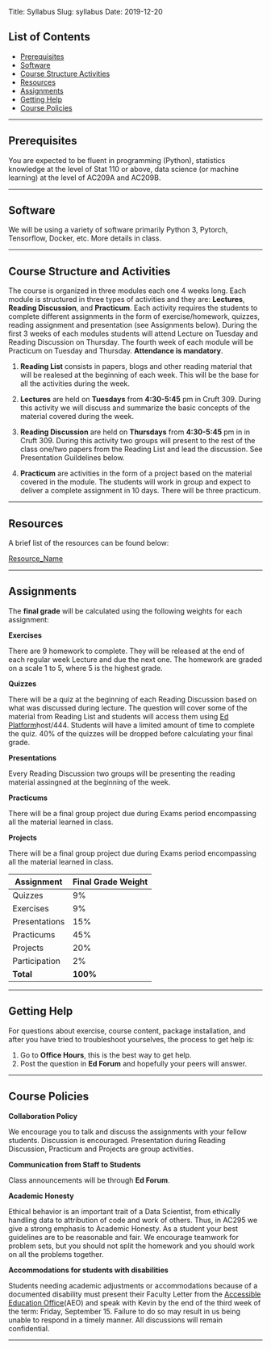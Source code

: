 Title: Syllabus
Slug: syllabus
Date: 2019-12-20

<style>
pre {
  background-color: #F5F5F5;
  display: block;
  font-family: monospace;
  font-size: 14px;
  white-space: pre;
  border-color: #999999;
  border-width: 1px;
  border-style: solid;
  border-radius: 6px;
  margin: 1em 0;
  padding: 5px;
  white-space: pre-wrap;
}
.containerMain {
    display: flex;
    width: 100%;
    height: 300px;
}
</style>

## List of Contents
- [Prerequisites](#Prerequisites)
- [Software](#Software)
- [Course Structure Activities](#Course-Structure-Activities)
- [Resources](#Resources)
- [Assignments](#Assignments)
- [Getting Help](#Getting-Help)
- [Course Policies](#Course-Policies)

<hr>
<a name='Prerequisites'>

## Prerequisites

You are expected to be fluent in programming (Python), statistics knowledge at the level of Stat 110 or above, data science (or machine learning) at the level of AC209A and AC209B. 

<hr>
<a name='Software'>

## Software

We will be using a variety of software primarily Python 3, Pytorch, Tensorflow, Docker, etc. More details in class.

<hr>
<a name='Course-Structure-Activities'>

## Course Structure and Activities

The course is organized in three modules each one 4 weeks long. Each module is structured in three types of activities and they are: **Lectures**, **Reading Discussion**, and **Practicum**. Each activity requires the students to complete different assignments in the form of exercise/homework, quizzes, reading assignment and presentation (see Assignments below). During the first 3 weeks of each modules students will attend Lecture on Tuesday and Reading Discussion on Thursday. The fourth week of each module will be Practicum on Tuesday and Thursday. **Attendance is mandatory**.

1. **Reading List** consists in papers, blogs and other reading material that will be realesed at the beginning of each week. This will be the base for all the activities during the week.

2. **Lectures** are held on **Tuesdays** from **4:30-5:45** pm in Cruft 309. During this activity we will discuss and summarize the basic concepts of the material covered during the week.

3. **Reading Discussion** are held on **Thursdays** from **4:30-5:45** pm in in Cruft 309. During this activity two groups will present to the rest of the class one/two papers from the Reading List and lead the discussion. See Presentation Guildelines below.

4. **Practicum** are activities in the form of a project based on the material covered in the module. The students will work in group and expect to deliver a complete assignment in 10 days. There will be three practicum.

<hr> 
<a name='Resources'>

## Resources

A brief list of the resources can be found below:

[Resource_Name](http://add_link_here) 

<hr>
<a name='Assignments'>

## Assignments

The **final grade** will be calculated using the following weights for each assignment:

**Exercises**

There are 9 homework to complete. They will be released at the end of each regular week Lecture and due the next one. The homework are graded on a scale 1 to 5, where 5 is the highest grade.

**Quizzes** 

There will be a quiz at the beginning of each Reading Discussion based on what was discussed during lecture. The question will cover some of the material from Reading List and students will access them using [Ed Platform](https://us.edstem.org/courses/160/sway/)host/444. Students will have a limited amount of time to complete the quiz. 40% of the quizzes will be dropped before calculating your final grade.

**Presentations**

Every Reading Discussion two groups will be presenting the reading material assingned at the beginning of the week.

**Practicums**

There will be a final group project due during Exams period encompassing all the material learned in class.

**Projects**

There will be a final group project due during Exams period encompassing all the material learned in class.

|Assignment|Final Grade Weight|
|-----|-----|
|Quizzes|  9%|  
|Exercises| 9%|
|Presentations| 15%| 
|Practicums|  45%| 
|Projects|  20%|   
|Participation|  2%|       
|**Total**|  **100%**|

<hr>
<a name='Getting-Help'>

## Getting Help

For questions about exercise, course content, package installation, and after you have tried to troubleshoot yourselves, the process to get help is:
  
1. Go to **Office Hours**, this is the best way to get help. 
2. Post the question in **Ed Forum** and hopefully your peers will answer.

<hr>
<a name='Course-Policies'>

## Course Policies  

**Collaboration Policy**
 
We encourage you to talk and discuss the assignments with your fellow students.  Discussion is encouraged. Presentation during Reading Discussion, Practicum and Projects are group activities. 

**Communication from Staff to Students**

Class announcements will be through **Ed Forum**.

**Academic Honesty**

Ethical behavior is an important trait of a Data Scientist, from ethically handling data to attribution of code and work of others. Thus, in AC295 we give a strong emphasis to Academic Honesty. As a student your best guidelines are to be reasonable and fair. We encourage teamwork for problem sets, but you should not split the homework and you should work on all the problems together.

**Accommodations for students with disabilities**
 
Students needing academic adjustments or accommodations because of a documented disability must present their Faculty Letter from the [Accessible Education Office](http://www.aeo.fas.harvard.edu/)(AEO) and speak with Kevin by the end of the third week of the term: Friday, September 15.  Failure to do so may result in us being unable to respond in a timely manner. All discussions will remain confidential.

<hr>